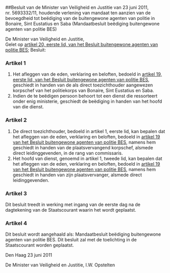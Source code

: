 <meta http-equiv='Content-Type' content='text/html; charset=utf-8' />

##Besluit van de Minister van Veiligheid en Justitie van 23 juni 2011, nr. 5693332/11, houdende verlening van mandaat ten aanzien van de bevoegdheid tot beëdiging van de buitengewone agenten van politie in Bonaire, Sint Eustatius en Saba (Mandaatbesluit beëdiging buitengewone agenten van politie BES)

De Minister van Veiligheid en Justitie,  
Gelet op [artikel 20, eerste lid, van het Besluit buitengewone agenten van politie BES](../../../../../../../../../AMvB-BES/besluit/buitengewone/agenten/van/politie/bes/BWBR0029175/README.md);
Besluit:    

### Artikel  1  

1.  Het afleggen van de eden, verklaring en beloften, bedoeld in [artikel 19, eerste lid, van het Besluit buitengewone agenten van politie BES](../../../../../../../../../AMvB-BES/besluit/buitengewone/agenten/van/politie/bes/BWBR0029175/README.md), geschiedt in handen van de als direct toezichthouder aangewezen korpschef van het politiekorps van Bonaire, Sint Eustatius en Saba.   
2.  Indien de te beëdigen persoon behoort tot een dienst die ressorteert onder enig ministerie, geschiedt de beëdiging in handen van het hoofd van die dienst.  

### Artikel  2  

1.  De direct toezichthouder, bedoeld in artikel 1, eerste lid, kan bepalen dat het afleggen van de eden, verklaring en beloften, bedoeld in [artikel 19 van het Besluit buitengewone agenten van politie BES](../../../../../../../../../AMvB-BES/besluit/buitengewone/agenten/van/politie/bes/BWBR0029175/README.md), namens hem geschiedt in handen van de plaatsvervangend korpschef, alsmede direct leidinggevenden, in de rang van commissaris.   
2.  Het hoofd van dienst, genoemd in artikel 1, tweede lid, kan bepalen dat het afleggen van de eden, verklaring en beloften, bedoeld in [artikel 19 van het Besluit buitengewone agenten van politie BES](../../../../../../../../../AMvB-BES/besluit/buitengewone/agenten/van/politie/bes/BWBR0029175/README.md), namens hem geschiedt in handen van zijn plaatsvervanger, alsmede direct leidinggevenden.  

### Artikel  3  

Dit besluit treedt in werking met ingang van de eerste dag na de dagtekening van de Staatscourant waarin het wordt geplaatst. 

### Artikel  4  

Dit besluit wordt aangehaald als: Mandaatbesluit beëdiging buitengewone agenten van politie BES. 
Dit besluit zal met de toelichting in de Staatscourant worden geplaatst.   

Den Haag 
23 juni 2011   

De 
Minister van Veiligheid en Justitie, 
I.W. Opstelten     
